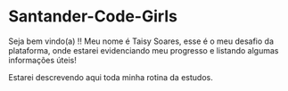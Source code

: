 # Santander-Code-Girls

Seja bem vindo(a) !!
Meu nome é Taisy Soares, esse é o meu desafio da plataforma, onde estarei evidenciando meu progresso e listando algumas informações úteis!

Estarei descrevendo aqui toda minha rotina da estudos.
